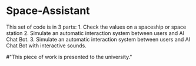 # Space-Assistant
This set of code is in 3 parts: 1. Check the values on a spaceship or space station 2. Simulate an automatic interaction system between users and AI Chat Bot. 3. Simulate an automatic interaction system between users and AI Chat Bot with interactive sounds.


#"This piece of work is presented to the university."
